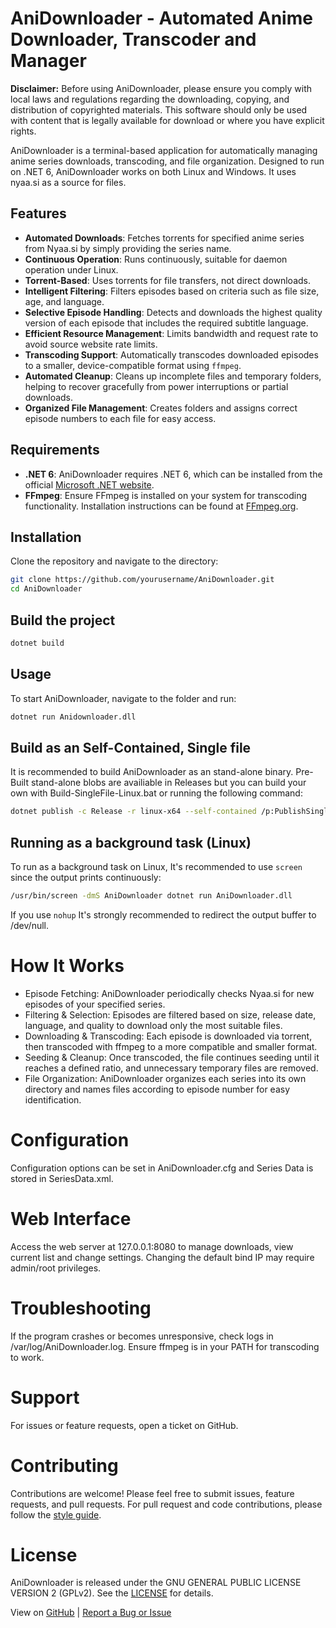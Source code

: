 ﻿# AniDownloader  - Automated Anime Downloader, Transcoder and Manager


**Disclaimer:** Before using AniDownloader, please ensure you comply with local laws and regulations regarding the downloading, copying, and distribution of copyrighted materials. This software should only be used with content that is legally available for download or where you have explicit rights.

AniDownloader is a terminal-based application for automatically managing anime series downloads, transcoding, and file organization. Designed to run on .NET 6, AniDownloader works on both Linux and Windows. It uses nyaa.si as a source for files.


## Features

- **Automated Downloads**: Fetches torrents for specified anime series from Nyaa.si by simply providing the series name.
- **Continuous Operation**: Runs continuously, suitable for daemon operation under Linux.
- **Torrent-Based**: Uses torrents for file transfers, not direct downloads.
- **Intelligent Filtering**: Filters episodes based on criteria such as file size, age, and language.
- **Selective Episode Handling**: Detects and downloads the highest quality version of each episode that includes the required subtitle language.
- **Efficient Resource Management**: Limits bandwidth and request rate to avoid source website rate limits.
- **Transcoding Support**: Automatically transcodes downloaded episodes to a smaller, device-compatible format using `ffmpeg`.
- **Automated Cleanup**: Cleans up incomplete files and temporary folders, helping to recover gracefully from power interruptions or partial downloads.
- **Organized File Management**: Creates folders and assigns correct episode numbers to each file for easy access.

## Requirements

- **.NET 6**: AniDownloader requires .NET 6, which can be installed from the official [Microsoft .NET website](https://dotnet.microsoft.com/download/dotnet/6.0).
- **FFmpeg**: Ensure FFmpeg is installed on your system for transcoding functionality. Installation instructions can be found at [FFmpeg.org](https://ffmpeg.org/).

## Installation

Clone the repository and navigate to the directory:

```bash
git clone https://github.com/yourusername/AniDownloader.git
cd AniDownloader
```

## Build the project

```bash
dotnet build
```

## Usage

To start AniDownloader, navigate to the folder and run:
```bash
dotnet run Anidownloader.dll
```

## Build as an Self-Contained, Single file
It is recommended to build AniDownloader as an stand-alone binary. Pre-Built stand-alone blobs are availiable in Releases but you can build your own with Build-SingleFile-Linux.bat or running the following command:
```bash
dotnet publish -c Release -r linux-x64 --self-contained /p:PublishSingleFile=true /p:PublishSelfContained=true
```


## Running as a background task (Linux)

To run as a background task on Linux, It's recommended to use `screen` since the output prints continuously:
```bash
/usr/bin/screen -dmS AniDownloader dotnet run AniDownloader.dll
```
If you use `nohup` It's strongly recommended to redirect the output buffer to /dev/null.

# How It Works

* Episode Fetching: AniDownloader periodically checks Nyaa.si for new episodes of your specified series.
* Filtering & Selection: Episodes are filtered based on size, release date, language, and quality to download only the most suitable files.
* Downloading & Transcoding: Each episode is downloaded via torrent, then transcoded with ffmpeg to a more compatible and smaller format.
* Seeding & Cleanup: Once transcoded, the file continues seeding until it reaches a defined ratio, and unnecessary temporary files are removed.
* File Organization: AniDownloader organizes each series into its own directory and names files according to episode number for easy identification.

# Configuration

Configuration options can be set in AniDownloader.cfg and Series Data is stored in SeriesData.xml.

# Web Interface
Access the web server at 127.0.0.1:8080 to manage downloads, view current list and change settings. Changing the default bind IP may require admin/root privileges.

# Troubleshooting
If the program crashes or becomes unresponsive, check logs in /var/log/AniDownloader.log.
Ensure ffmpeg is in your PATH for transcoding to work.

# Support
For issues or feature requests, open a ticket on GitHub.

# Contributing
Contributions are welcome! Please feel free to submit issues, feature requests, and pull requests.
For pull request and code contributions, please follow the [style guide](./Style.md).

# License
AniDownloader is released under the GNU GENERAL PUBLIC LICENSE VERSION 2 (GPLv2). See the [LICENSE](./LICENSE) for details.

View on [GitHub](github.com/MarioFinale/AniDownloader) | [Report a Bug or Issue](github.com/MarioFinale/AniDownloader/issues)